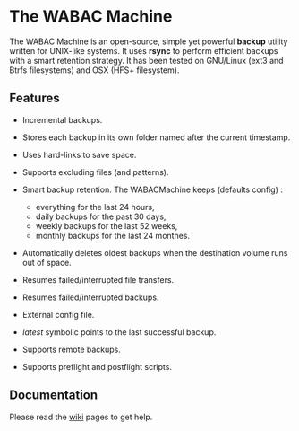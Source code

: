 # The WABAC Machine

The WABAC Machine is an open-source, simple yet powerful **backup** utility written for UNIX-like systems. It uses **rsync** to perform efficient backups with a smart retention strategy. It has been tested on GNU/Linux (ext3 and Btrfs filesystems) and OSX (HFS+ filesystem).

## Features

  * Incremental backups.

  * Stores each backup in its own folder named after the current timestamp.

  * Uses hard-links to save space.

  * Supports excluding files (and patterns).

  * Smart backup retention. The WABACMachine keeps (defaults config) :
    * everything for the last 24 hours,
    * daily backups for the past 30 days,
    * weekly backups for the last 52 weeks,
    * monthly backups for the last 24 monthes.

  * Automatically deletes oldest backups when the destination volume runs out of space.

  * Resumes failed/interrupted file transfers.

  * Resumes failed/interrupted backups.

  * External config file.

  * *latest* symbolic points to the last successful backup.

  * Supports remote backups.

  * Supports preflight and postflight scripts.

## Documentation

Please read the [wiki](https://github.com/Frzk/WABACMachine/wiki/) pages to get help.